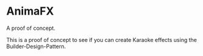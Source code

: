 AnimaFX
========
A proof of concept.

This is a proof of concept to see if you can create Karaoke effects using
the Builder-Design-Pattern.